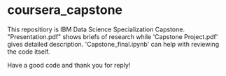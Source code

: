 # coursera_capstone
This repositiory is IBM Data Science Specialization Capstone. 
"Presentation.pdf" shows briefs of research while 'Capstone Project.pdf' gives detailed description. 
'Capstone_final.ipynb' can help with reviewing the code itself.

Have a good code and thank you for reply!
